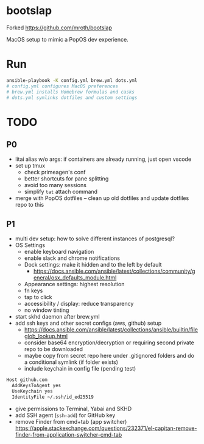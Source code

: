 # bootslap

Forked https://github.com/mroth/bootslap

MacOS setup to mimic a PopOS dev experience.

# Run
```sh
ansible-playbook -K config.yml brew.yml dots.yml
# config.yml configures MacOS preferences
# brew.yml installs Homebrew formulas and casks
# dots.yml symlinks dotfiles and custom settings
```

# TODO
## P0
- litai alias w/o args: if containers are already running, just open vscode
- set up tmux
  - check primeagen's conf
  - better shortcuts for pane splitting
  - avoid too many sessions
  - simplify `tat` attach command
- merge with PopOS dotfiles – clean up old dotfiles and update dotfiles repo to this
## P1
- multi dev setup: how to solve different instances of postgresql?
- OS Settings
  - enable keyboard navigation
  - enable slack and chrome notifications
  - Dock settings: make it hidden and to the left by default
    - https://docs.ansible.com/ansible/latest/collections/community/general/osx_defaults_module.html
  - Appearance settings: highest resolution
  - fn keys
  - tap to click
  - accessibility / display: reduce transparency
  - no window tinting
- start skhd daemon after brew.yml
- add ssh keys and other secret configs (aws, github) setup
  - https://docs.ansible.com/ansible/latest/collections/ansible/builtin/fileglob_lookup.html
  - consider base64 encryption/decryption or requiring second private repo to be downloaded
  - maybe copy from secret repo here under .gitignored folders and do a conditional symlink (if folder exists)
  - include keychain in config file (pending test)
```sh
Host github.com
  AddKeysToAgent yes
  UseKeychain yes
  IdentityFile ~/.ssh/id_ed25519
```
- give permissions to Terminal, Yabai and SKHD
- add SSH agent (`ssh-add`) for GitHub key
- remove Finder from cmd+tab (app switcher) https://apple.stackexchange.com/questions/232371/el-capitan-remove-finder-from-application-switcher-cmd-tab